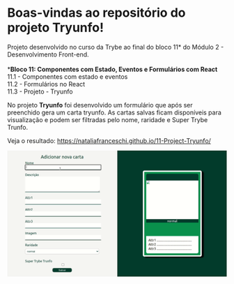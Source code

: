 # Boas-vindas ao repositório do projeto Tryunfo!

Projeto desenvolvido no curso da Trybe ao final do bloco 11* do Módulo 2 - Desenvolvimento Front-end.<br><br>
*<strong>Bloco 11: Componentes com Estado, Eventos e Formulários com React</strong><br>
 11.1 - Componentes com estado e eventos<br>
 11.2 - Formulários no React<br>
 11.3 - Projeto - Tryunfo<br>
 
 No projeto <strong>Tryunfo</strong> foi desenvolvido um formulário que após ser preenchido gera um carta tryunfo. As cartas salvas ficam disponíveis para visualização e podem ser filtradas pelo nome, raridade e Super Trybe Trunfo.<br>
 
 Veja o resultado: https://nataliafranceschi.github.io/11-Project-Tryunfo/
 
 ![tryunfo](Tryunfo.gif)
